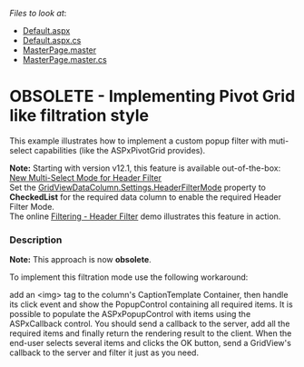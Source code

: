 <!-- default file list -->
*Files to look at*:

* [Default.aspx](./CS/PivotGridFiltering/Default.aspx)
* [Default.aspx.cs](./CS/PivotGridFiltering/Default.aspx.cs)
* [MasterPage.master](./CS/PivotGridFiltering/MasterPage.master)
* [MasterPage.master.cs](./CS/PivotGridFiltering/MasterPage.master.cs)
<!-- default file list end -->
# OBSOLETE - Implementing Pivot Grid like filtration style


<p>This example illustrates how to implement a custom popup filter with muti-select capabilities (like the ASPxPivotGrid provides).</p><p><strong>N</strong><strong>ote:</strong> Starting with version v12.1, this feature is available out-of-the-box:<br />
<a href="http://www.devexpress.com/Subscriptions/DXperience/WhatsNew2012v1/index.xml?page=45"><u>New Multi-Select Mode for Header Filter</u></a><br />
Set the <a href="http://documentation.devexpress.com/#AspNet/DevExpressWebASPxGridViewHeaderFilterModeEnumtopic"><u>GridViewDataColumn.Settings.HeaderFilterMode</u></a> property to <strong>CheckedList</strong> for the required data column to enable the required Header Filter Mode.<br />
The online <a href="http://demos.devexpress.com/ASPxGridViewDemos/Filtering/HeaderFilter.aspx"><u>Filtering - Header Filter</u></a> demo illustrates this feature in action.</p>


<h3>Description</h3>

<p><strong>Note:</strong> This approach is now <strong>obsolete</strong>.</p><p>To implement this filtration mode use the following workaround:</p><p>add an &lt;img&gt; tag to the column&#39;s CaptionTemplate Container, then handle its click event and show the PopupControl containing all required items.  It is possible to populate the ASPxPopupControl with items using the ASPxCallback control.  You should send a callback to the server, add all the required items and finally return the rendering result to the client.  When the end-user selects several items and clicks the OK button, send a GridView&#39;s callback to the server and filter it just as you need.</p>

<br/>


